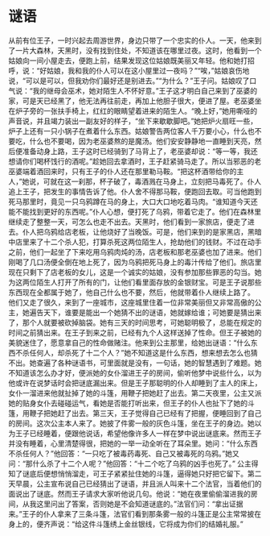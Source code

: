 # 谜语

从前有位王子，一时兴起去周游世界，身边只带了一个忠实的仆人。一天，他来到了一片大森林，天黑时，没有找到住处，不知道该在哪里过夜。这时，他看到一个姑娘向一间小屋走去，便跑上前，结果发现这位姑娘既美丽又年轻。他和她打招呼，说：“好姑娘，我和我的仆人可以在这小屋里过一夜吗？”“唉，”姑娘哀伤地说，“可以是可以，但我劝你们最好还是别进去。”“为什么？”王子问。姑娘叹了口气说：“我的继母会巫术，她对陌生人不怀好意。”王子这才明白自己来到了巫婆的家，可是天已经黑了，他无法再往前走，再加上他胆子很大，便进了屋。老巫婆坐在炉子旁的一张扶手椅上，红红的眼睛望着进来的陌生人。“晚上好，”她用嘶哑的声音说，并且竭力装出一副友好的样子，“坐下来歇歇脚吧。”她把炉火扇旺一些，炉子上还有一只小锅子在煮着什么东西。姑娘警告两位客人千万要小心，什么也不要吃，什么也不要喝，因为老巫婆熬的是魔汤。他们安安静静地一直睡到天亮，然后便准备动身上路，王子这时已经骑到了马背上了，老巫婆却说：“等一等，我还想请你们喝杯饯行的酒呢。”趁她回去拿酒时，王子赶紧骑马走了。所以当邪恶的老巫婆端着酒回来时，只有王子的仆人还在那里勒马鞍。“把这杯酒带给你的主人，”她说，可就在这一刹那，杯子破了，毒酒溅在马身上，立刻把马毒死了。仆人追上王子，把发生的事情告诉了他。仆人舍不得那马鞍，便跑回去取。可当他跑到死马那里时，竟见一只乌鸦蹲在马的身上，大口大口地吃着马肉。“谁知道今天还能不能找到更好的东西呢。”仆人心想，便打死了乌鸦，带着它走了。他们在森林里继续走了整整一天，可怎么也走不出去。天黑时，他们看到一家旅店，便走了进去。仆人把乌鸦给店老板，让他烧好了当晚饭。可是，他们来到的是家黑店，黑暗中店里来了十二个杀人犯，打算杀死这两位陌生人，抢劫他们的钱财。不过在动手之前，他们一起坐了下来吃用乌鸦肉炖的汤，店老板和那老巫婆也加了进来。他们刚喝了几口汤便全倒在地上死了，因为乌鸦把死马身上的毒汁传给了他们。旅店里现在只剩下了店老板的女儿，这是一个诚实的姑娘，没有参加那些罪恶的勾当。她为这两位陌生人打开了所有的门，让他们看里面存放的金银财宝。可是王子说那些东西现在全都属于她了，他自己什么也不要，然后，他就带着仆人继续上路了。 
他们又走了很久，来到了一座城市，这座城里住着一位非常美丽但又非常高傲的公主，她遍告天下，谁要是能出一个她猜不出的谜语，她就嫁给谁；可她要是猜出来了，那个人就要被砍掉脑袋。她有三天的时间思考，可她聪明极了，总能在规定的时间之前猜出来。在王子到来之前，已经有九个人这样送掉了性命。但王子被她的美貌迷住了，愿意拿自己的性命做赌注。他来到公主那里，给她出谜语：“什么东西不杀任何人，却杀死了十二个人？”她不知道这是什么东西，想来想去怎么也猜不出。她查遍了各种谜语书，可里面就是没有，一句话，她的智慧遇到了难题。她不知道该怎么办才好，便派她的女仆溜进王子的房间，偷听他梦中说些什么，以为他或许在说梦话时会把谜底漏出来。但是王子那聪明的仆人却睡到了主人的床上，女仆一溜进来他就扯掉了她的斗篷，用鞭子把她赶了出去。第二天夜里，公主又派她的贴身女仆去碰碰运气，看她是否能打听出来，但王子的仆人也扯下了她的斗篷，用鞭子把她赶了出去。第三天，王子觉得自己已经有了把握，便睡回到了自己的房间。这次公主本人来了。她披了件雾一般的灰色斗篷，坐在王子的身边。她以为王子已经睡着，便跟他说话，希望他像许多人一样在梦中说出谜底来。然而王子并没有睡着，心里清楚得很，把她的一举一动全听在了耳朵里。她问：“什么东西不杀任何人？”他回答：“一只吃了被毒药毒死、自己又被毒死的乌鸦。”她又问：“那什么杀了十二个人呢？”他回答：“十二个吃了乌鸦的凶手也死了。” 
公主得知了谜底后便想悄悄溜走，可王子紧紧扯住她的斗篷，逼得她只好把它留下。第二天早晨，公主宣布说自己已经猜出了谜语，并且派人叫来十二个法官，当着他们的面说出了谜底。然而王子请求大家听他说几句。他说：“她在夜里偷偷溜进我的房间，从我这里问出了答案，否则她是不会知道谜底的。”法官们问：“拿出证据来。”王子的仆人拿来了三条斗篷，法官们看到那条雾一般的斗篷正是公主常常披在身上的，便齐声说：“给这件斗篷绣上金丝银线，它将成为你们的结婚礼服。” 
